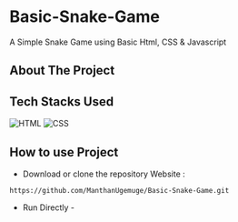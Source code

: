 # Basic-Snake-Game
A Simple Snake Game using Basic Html, CSS & Javascript

## About The Project


## Tech Stacks Used


![HTML](https://img.shields.io/badge/html5%20-%23E34F26.svg?&style=for-the-badge&logo=html5&logoColor=white)
![CSS](https://img.shields.io/badge/css3%20-%231572B6.svg?&style=for-the-badge&logo=css3&logoColor=white)

## How to use Project


- Download or clone the repository Website : 

```
https://github.com/ManthanUgemuge/Basic-Snake-Game.git

```
- Run Directly - 
